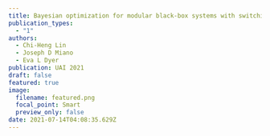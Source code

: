 ```yaml
---
title: Bayesian optimization for modular black-box systems with switching costs
publication_types:
  - "1"
authors:
  - Chi-Heng Lin
  - Joseph D Miano
  - Eva L Dyer
publication: UAI 2021
draft: false
featured: true
image:
  filename: featured.png
  focal_point: Smart
  preview_only: false
date: 2021-07-14T04:08:35.629Z
---
```

